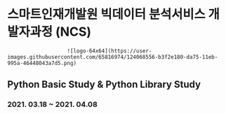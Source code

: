 # 스마트인재개발원 빅데이터 분석서비스 개발자과정 (NCS)
                       ![logo-64x64](https://user-images.githubusercontent.com/65816974/124068556-b3f2e180-da75-11eb-995a-46448043a7d5.png)
## Python Basic Study & Python Library Study
### 2021. 03.18 ~ 2021. 04.08
